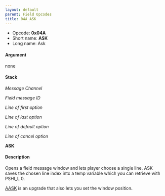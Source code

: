 ```yaml
---
layout: default
parent: Field Opcodes
title: 04A_ASK
---
```


-   Opcode: **0x04A**
-   Short name: **ASK**
-   Long name: Ask

#### Argument

none

#### Stack

  
*Message Channel*

*Field message ID*

*Line of first option*

*Line of last option*

*Line of default option*

*Line of cancel option*

**ASK**

#### Description

Opens a field message window and lets player choose a single line. ASK saves the chosen line index into a temp variable which you can retrieve with PSHI\_L 0.

[AASK](06F_AASK) is an upgrade that also lets you set the window position.
